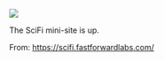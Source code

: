![](https://db-feed.s3.amazonaws.com/legacy/Screen_Shot_2018_04_19_at_2_16_52_PM-1524161841338.png)

The SciFi mini-site is up.

From: https://scifi.fastforwardlabs.com/